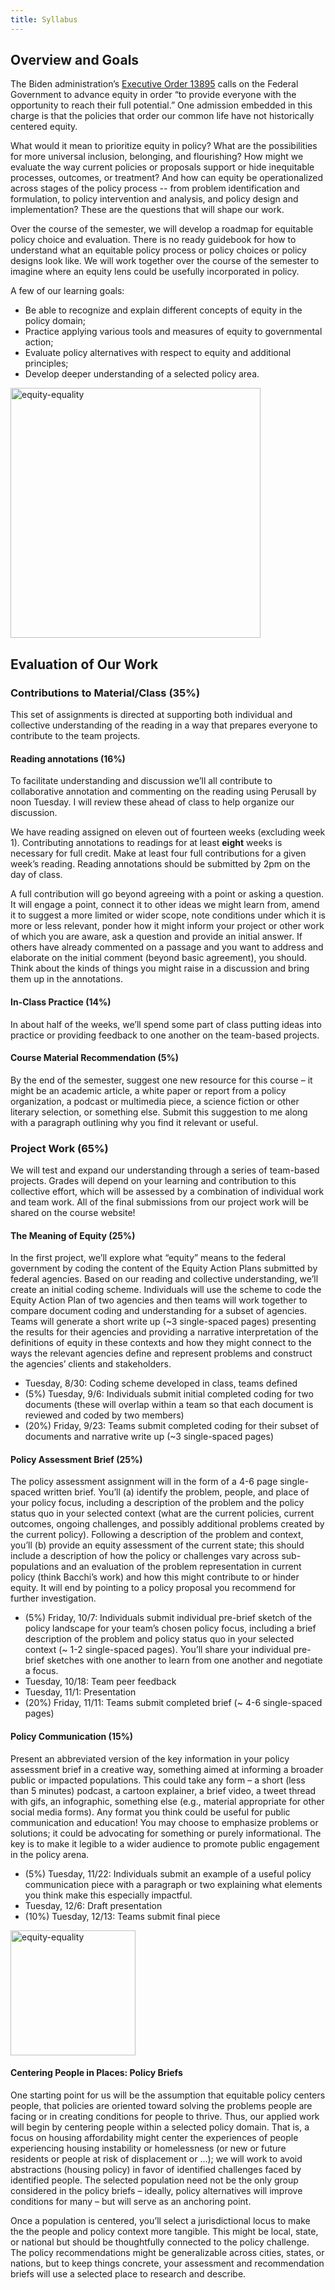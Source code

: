 ```yaml
---
title: Syllabus
---
```


## Overview and Goals
The Biden administration’s [Executive Order 13895](https://www.whitehouse.gov/briefing-room/presidential-actions/2021/01/20/executive-order-advancing-racial-equity-and-support-for-underserved-communities-through-the-federal-government/) calls on the Federal Government to advance equity in order “to provide everyone with the opportunity to reach their full potential.” One admission embedded in this charge is that the policies that order our common life have not historically centered equity.

What would it mean to prioritize equity in policy? What are the possibilities for more universal inclusion, belonging, and flourishing? How might we evaluate the way current policies or proposals support or hide inequitable processes, outcomes, or treatment? And how can equity be operationalized across stages of the policy process -- from problem identification and formulation, to policy intervention and analysis, and policy design and implementation? These are the questions that will shape our work.

Over the course of the semester, we will develop a roadmap for equitable policy choice and evaluation. There is no ready guidebook for how to understand what an equitable policy process or policy choices or policy designs look like. We will work together over the course of the semester to imagine where an equity lens could be usefully incorporated in policy.

A few of our learning goals:

* Be able to recognize and explain different concepts of equity in the policy domain;
* Practice applying various tools and measures of equity to governmental action;
* Evaluate policy alternatives with respect to equity and additional principles;
* Develop deeper understanding of a selected policy area.

<p class="aligncenter">
<img src="https://64.media.tumblr.com/54215acf016f25360202fe8a073520c5/30c6cee1c9ef2c94-d8/s1280x1920/ceae6cbf38b1cc2a9ffe74f099d1d104c4f2c67c.png" alt="equity-equality" width="400"/>
</p>

## Evaluation of Our Work


### Contributions to Material/Class (35%)

This set of assignments is directed at supporting both individual and collective understanding of the reading in a way that prepares everyone to contribute to the team projects.

#### Reading annotations (16%)

To facilitate understanding and discussion we’ll all contribute to collaborative annotation and commenting on the reading using Perusall by noon Tuesday. I will review these ahead of class to help organize our discussion. 

We have reading assigned on eleven out of fourteen weeks (excluding week 1). Contributing annotations to readings for at least **eight** weeks is necessary for full credit. Make at least four full contributions for a given week’s reading. Reading annotations should be submitted by 2pm on the day of class.

A full contribution will go beyond agreeing with a point or asking a question. It will engage a point, connect it to other ideas we might learn from, amend it to suggest a more limited or wider scope, note conditions under which it is more or less relevant, ponder how it might inform your project or other work of which you are aware, ask a question and provide an initial answer. If others have already commented on a passage and you want to address and elaborate on the initial comment (beyond basic agreement), you should. Think about the kinds of things you might raise in a discussion and bring them up in the annotations. 

#### In-Class Practice (14%)

In about half of the weeks, we’ll spend some part of class putting ideas into practice or providing feedback to one another on the team-based projects.

#### Course Material Recommendation (5%)

By the end of the semester, suggest one new resource for this course – it might be an academic article, a white paper or report from a policy organization, a podcast or multimedia piece, a science fiction or other literary selection, or something else. Submit this suggestion to me along with a paragraph outlining why you find it relevant or useful.

### Project Work (65%)

We will test and expand our understanding through a series of team-based projects. Grades will depend on your learning and contribution to this collective effort, which will be assessed by a combination of individual work and team work. All of the final submissions from our project work will be shared on the course website!

#### The Meaning of Equity (25%)

In the first project, we’ll explore what “equity” means to the federal government by coding the content of the Equity Action Plans submitted by federal agencies. Based on our reading and collective understanding, we’ll create an initial coding scheme. Individuals will use the scheme to code the Equity Action Plan of two agencies and then teams will work together to compare document coding and understanding for a subset of agencies. Teams will generate a short write up (~3 single-spaced pages) presenting the results for their agencies and providing a narrative interpretation of the definitions of equity in these contexts and how they might connect to the ways the relevant agencies define and represent problems and construct the agencies’ clients and stakeholders.

* Tuesday, 8/30: Coding scheme developed in class, teams defined
* (5%) Tuesday, 9/6: Individuals submit initial completed coding for two documents (these will overlap within a team so that each document is reviewed and coded by two members)
* (20%) Friday, 9/23: Teams submit completed coding for their subset of documents and narrative write up (~3 single-spaced pages) 

#### Policy Assessment Brief (25%)

The policy assessment assignment will in the form of a 4-6 page single-spaced written brief. You’ll (a) identify the problem, people, and place of your policy focus, including a description of the problem and the policy status quo in your selected context (what are the current policies, current outcomes, ongoing challenges, and possibly additional problems created by the current policy). Following a description of the problem and context, you’ll (b) provide an equity assessment of the current state; this should include a description of how the policy or challenges vary across sub-populations and an evaluation of the problem representation in current policy (think Bacchi’s work) and how this might contribute to or hinder equity. It will end by pointing to a policy proposal you recommend for further investigation.

* (5%) Friday, 10/7: Individuals submit individual pre-brief sketch of the policy landscape for your team’s chosen policy focus, including a brief description of the problem and policy status quo in your selected context (~ 1-2 single-spaced pages). You’ll share your individual pre-brief sketches with one another to learn from one another and negotiate a focus.
* Tuesday, 10/18: Team peer feedback
* Tuesday, 11/1: Presentation
* (20%) Friday, 11/11: Teams submit completed brief (~ 4-6 single-spaced pages)

#### Policy Communication (15%)

Present an abbreviated version of the key information in your policy assessment brief in a creative way, something aimed at informing a broader public or impacted populations. This could take any form – a short (less than 5 minutes) podcast, a cartoon explainer, a brief video, a tweet thread with gifs, an infographic, something else (e.g., material appropriate for other social media forms). Any format you think could be useful for public communication and education! You may choose to emphasize problems or solutions; it could be advocating for something or purely informational. The key is to make it legible to a wider audience to promote public engagement in the policy arena. 

* (5%) Tuesday, 11/22: Individuals submit an example of a useful policy communication piece with a paragraph or two explaining what elements you think make this especially impactful.
* Tuesday, 12/6: Draft presentation
* (10%) Tuesday, 12/13: Teams submit final piece

<p class="aligncenter">
    <img src="https://region2phtc.org/wp-content/uploads/2019/02/blogimage-large34.jpg" alt="equity-equality" width="200"/>
</p>

#### Centering People in Places: Policy Briefs 

One starting point for us will be the assumption that equitable policy centers people, that policies are oriented toward solving the problems people are facing or in creating conditions for people to thrive. Thus, our applied work will begin by centering people within a selected policy domain. That is, a focus on housing affordability might center the experiences of people experiencing housing instability or homelessness (or new or future residents or people at risk of displacement or ...); we will work to avoid abstractions (housing policy) in favor of identified challenges faced by identified people. The selected population need not be the only group considered in the policy briefs – ideally, policy alternatives will improve conditions for many – but will serve as an anchoring point.

Once a population is centered, you’ll select a jurisdictional locus to make the the people and policy context more tangible. This might be local, state, or national but should be thoughtfully connected to the policy challenge. The policy recommendations might be generalizable across cities, states, or nations, but to keep things concrete, your assessment and recommendation briefs will use a selected place to research and describe.


